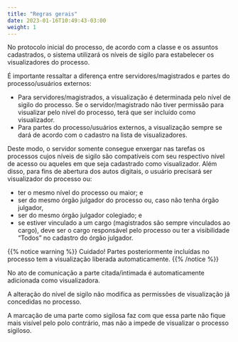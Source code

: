 ```yaml
---
title: "Regras gerais"
date: 2023-01-16T10:49:43-03:00
weight: 1
---
```

No protocolo inicial do processo, de acordo com a classe e os assuntos cadastrados, o sistema utilizará os níveis de sigilo para estabelecer os visualizadores do processo.

É importante ressaltar a diferença entre servidores/magistrados e partes do processo/usuários externos:

+ Para servidores/magistrados, a visualização é determinada pelo nível de sigilo do processo. Se o servidor/magistrado não tiver permissão para visualizar pelo nível do processo, terá que ser incluído como visualizador.
+ Para partes do processo/usuários externos, a visualização sempre se dará de acordo com o cadastro na lista de visualizadores.

Deste modo, o servidor somente consegue enxergar nas tarefas os processos cujos níveis de sigilo são compatíveis com seu respectivo nível de acesso ou aqueles em que seja cadastrado como visualizador. Além disso, para fins de abertura dos autos digitais, o usuário precisará ser visualizador do processo ou:
+ ter o mesmo nível do processo ou maior; e
+ ser do mesmo órgão julgador do processo ou, caso não tenha órgão julgador,
+ ser do mesmo órgão julgador colegiado; e
+ se estiver vinculado a um cargo (magistrados são sempre vinculados ao cargo), deve ser o cargo responsável pelo processo ou ter a visibilidade “Todos” no cadastro do órgão julgador.

{{% notice warning %}}
Cuidado! Partes posteriormente incluídas no processo tem a visualização liberada automaticamente.
{{% /notice %}}

No ato de comunicação a parte citada/intimada é automaticamente adicionada como visualizadora.

A alteração do nível de sigilo não modifica as permissões de visualização já concedidas no processo. 

A marcação de uma parte como sigilosa faz com que essa parte não fique mais visível pelo polo contrário, mas não a impede de visualizar o processo sigiloso.
